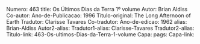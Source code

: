 Numero: 463
title: Os Últimos Dias da Terra 1º volume
Autor: Brian Aldiss
Co-autor: 
Ano-de-Publicacao: 1996
Titulo-original: The Long Afternoon of Earth
Tradutor: Clarisse Tavares
Co-tradutor: 
Ano-de-edicao: 1962
alias: Brian-Aldiss
Autor2-alias: 
Tradutor1-alias: Clarisse-Tavares
Tradutor2-alias: 
Titulo-link: 463-Os-ultimos-Dias-da-Terra-1-volume
Capa: 
pags: 
Capa-link: 